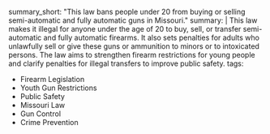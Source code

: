 summary_short: "This law bans people under 20 from buying or selling semi-automatic and fully automatic guns in Missouri."
summary: |
  This law makes it illegal for anyone under the age of 20 to buy, sell, or transfer semi-automatic and fully automatic firearms. It also sets penalties for adults who unlawfully sell or give these guns or ammunition to minors or to intoxicated persons. The law aims to strengthen firearm restrictions for young people and clarify penalties for illegal transfers to improve public safety.
tags:
  - Firearm Legislation
  - Youth Gun Restrictions
  - Public Safety
  - Missouri Law
  - Gun Control
  - Crime Prevention
